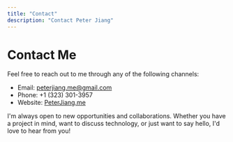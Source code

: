 ```yaml
---
title: "Contact"
description: "Contact Peter Jiang"
---
```


# Contact Me

Feel free to reach out to me through any of the following channels:

- Email: [peterjiang.me@gmail.com](mailto:peterjiang.me@gmail.com)
- Phone: +1 (323) 301-3957
- Website: [PeterJiang.me](https://www.peterjiang.me)

I'm always open to new opportunities and collaborations. Whether you have a project in mind, want to discuss technology, or just want to say hello, I'd love to hear from you! 